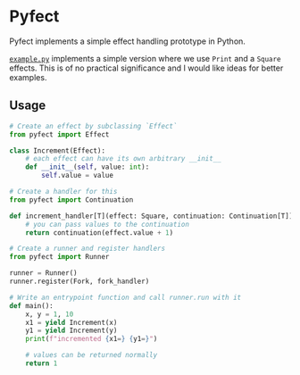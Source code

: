 # Pyfect

Pyfect implements a simple effect handling
prototype in Python.

[`example.py`](/example.py) implements a simple
version where we use `Print` and a `Square`
effects. This is of no practical significance
and I would like ideas for better examples.

## Usage

```python
# Create an effect by subclassing `Effect`
from pyfect import Effect

class Increment(Effect):
    # each effect can have its own arbitrary __init__
    def __init__(self, value: int):
        self.value = value

# Create a handler for this
from pyfect import Continuation

def increment_handler[T](effect: Square, continuation: Continuation[T]) -> T:
    # you can pass values to the continuation
    return continuation(effect.value + 1)

# Create a runner and register handlers
from pyfect import Runner

runner = Runner()
runner.register(Fork, fork_handler)

# Write an entrypoint function and call runner.run with it
def main():
    x, y = 1, 10
    x1 = yield Increment(x)
    y1 = yield Increment(y)
    print(f"incremented {x1=} {y1=}")

    # values can be returned normally
    return 1
```

